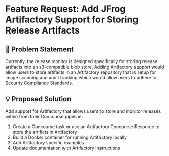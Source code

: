# Feature Request: Add JFrog Artifactory Support for Storing Release Artifacts

## 🚀 Problem Statement

Currently, the release monitor is designed specifically for storing release artifacts into an s3-compatible blob store. Adding Artifactory support would allow users to store artifacts in an Artifactory repository that is setup for image scanning and audit tracking which would allow users to adhere to Security Compliance Standards.

## 💡 Proposed Solution

Add support for Artifactory that allows users to store and monitor releases within from their Concourse pipeline:

1. Create a Concourse task or use an Artifactory Concourse Resource to store the artificts in Artifactory
2. Build a Docker container for running Artifactory locally
3. Add Artifactory specific examples
4. Update documentation with Artifactory instructions
